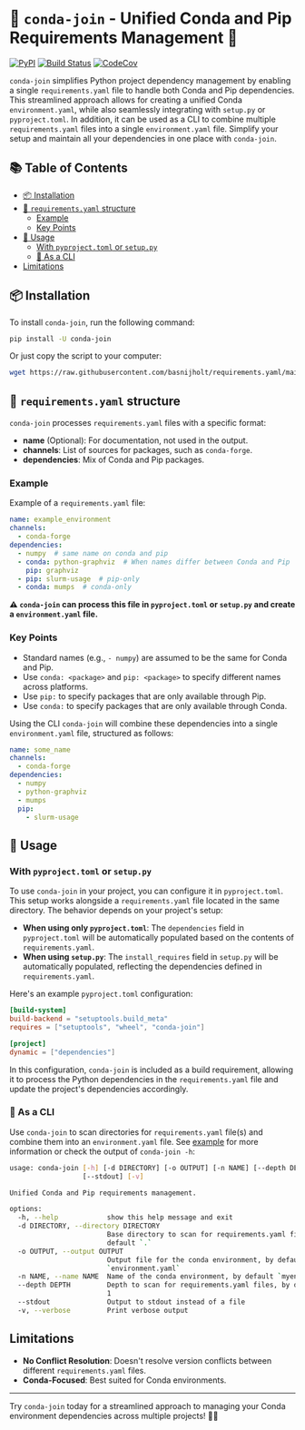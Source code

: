 # :rocket: `conda-join` - Unified Conda and Pip Requirements Management :rocket:

[![PyPI](https://img.shields.io/pypi/v/conda-join.svg)](https://pypi.python.org/pypi/conda-join)
[![Build Status](https://github.com/basnijholt/conda-join/actions/workflows/pytest.yml/badge.svg)](https://github.com/basnijholt/conda-join/actions/workflows/pytest.yml)
[![CodeCov](https://codecov.io/gh/basnijholt/conda-join/branch/main/graph/badge.svg)](https://codecov.io/gh/basnijholt/conda-join)

`conda-join` simplifies Python project dependency management by enabling a single `requirements.yaml` file to handle both Conda and Pip dependencies.
This streamlined approach allows for creating a unified Conda `environment.yaml`, while also seamlessly integrating with `setup.py` or `pyproject.toml`.
In addition, it can be used as a CLI to combine multiple `requirements.yaml` files into a single `environment.yaml` file.
Simplify your setup and maintain all your dependencies in one place with `conda-join`.

## :books: Table of Contents

<!-- START doctoc generated TOC please keep comment here to allow auto update -->
<!-- DON'T EDIT THIS SECTION, INSTEAD RE-RUN doctoc TO UPDATE -->

- [:package: Installation](#package-installation)
- [:page_facing_up: `requirements.yaml` structure](#page_facing_up-requirementsyaml-structure)
  - [Example](#example)
  - [Key Points](#key-points)
- [:memo: Usage](#memo-usage)
  - [With `pyproject.toml` or `setup.py`](#with-pyprojecttoml-or-setuppy)
  - [:memo: As a CLI](#memo-as-a-cli)
- [Limitations](#limitations)

<!-- END doctoc generated TOC please keep comment here to allow auto update -->

## :package: Installation

To install `conda-join`, run the following command:

```bash
pip install -U conda-join
```

Or just copy the script to your computer:
```bash
wget https://raw.githubusercontent.com/basnijholt/requirements.yaml/main/conda_join.py
```

## :page_facing_up: `requirements.yaml` structure

`conda-join` processes `requirements.yaml` files with a specific format:

- **name** (Optional): For documentation, not used in the output.
- **channels**: List of sources for packages, such as `conda-forge`.
- **dependencies**: Mix of Conda and Pip packages.

### Example

Example of a `requirements.yaml` file:

```yaml
name: example_environment
channels:
  - conda-forge
dependencies:
  - numpy  # same name on conda and pip
  - conda: python-graphviz  # When names differ between Conda and Pip
    pip: graphviz
  - pip: slurm-usage  # pip-only
  - conda: mumps  # conda-only
```

**⚠️ `conda-join` can process this file in `pyproject.toml` or `setup.py` and create a `environment.yaml` file.**

### Key Points

- Standard names (e.g., `- numpy`) are assumed to be the same for Conda and Pip.
- Use `conda: <package>` and `pip: <package>` to specify different names across platforms.
- Use `pip:` to specify packages that are only available through Pip.
- Use `conda:` to specify packages that are only available through Conda.

Using the CLI `conda-join` will combine these dependencies into a single `environment.yaml` file, structured as follows:

```yaml
name: some_name
channels:
  - conda-forge
dependencies:
  - numpy
  - python-graphviz
  - mumps
  pip:
    - slurm-usage
```

## :memo: Usage

### With `pyproject.toml` or `setup.py`

To use `conda-join` in your project, you can configure it in `pyproject.toml`. This setup works alongside a `requirements.yaml` file located in the same directory. The behavior depends on your project's setup:

- **When using only `pyproject.toml`**: The `dependencies` field in `pyproject.toml` will be automatically populated based on the contents of `requirements.yaml`.
- **When using `setup.py`**: The `install_requires` field in `setup.py` will be automatically populated, reflecting the dependencies defined in `requirements.yaml`.

Here's an example `pyproject.toml` configuration:

```toml
[build-system]
build-backend = "setuptools.build_meta"
requires = ["setuptools", "wheel", "conda-join"]

[project]
dynamic = ["dependencies"]
```

In this configuration, `conda-join` is included as a build requirement, allowing it to process the Python dependencies in the `requirements.yaml` file and update the project's dependencies accordingly.

### :memo: As a CLI

Use `conda-join` to scan directories for `requirements.yaml` file(s) and combine them into an `environment.yaml` file.
See [example](example/) for more information or check the output of `conda-join -h`:

<!-- CODE:BASH:START -->
<!-- echo '```bash' -->
<!-- conda-join -h -->
<!-- echo '```' -->
<!-- CODE:END -->
<!-- OUTPUT:START -->
<!-- ⚠️ This content is auto-generated by `markdown-code-runner`. -->
```bash
usage: conda-join [-h] [-d DIRECTORY] [-o OUTPUT] [-n NAME] [--depth DEPTH]
                  [--stdout] [-v]

Unified Conda and Pip requirements management.

options:
  -h, --help            show this help message and exit
  -d DIRECTORY, --directory DIRECTORY
                        Base directory to scan for requirements.yaml files, by
                        default `.`
  -o OUTPUT, --output OUTPUT
                        Output file for the conda environment, by default
                        `environment.yaml`
  -n NAME, --name NAME  Name of the conda environment, by default `myenv`
  --depth DEPTH         Depth to scan for requirements.yaml files, by default
                        1
  --stdout              Output to stdout instead of a file
  -v, --verbose         Print verbose output
```

<!-- OUTPUT:END -->

## Limitations
- **No Conflict Resolution**: Doesn't resolve version conflicts between different `requirements.yaml` files.
- **Conda-Focused**: Best suited for Conda environments.

* * *

Try `conda-join` today for a streamlined approach to managing your Conda environment dependencies across multiple projects! 🎉👏
